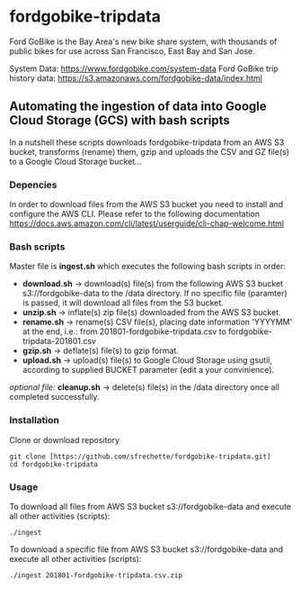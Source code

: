 # fordgobike-tripdata  

Ford GoBike is the Bay Area's new bike share system, with thousands of public bikes for use across San Francisco, East Bay and San Jose.

System Data: <https://www.fordgobike.com/system-data>
Ford GoBike trip history data: <https://s3.amazonaws.com/fordgobike-data/index.html>

## Automating the ingestion of data into Google Cloud Storage (GCS) with bash scripts

In a nutshell these scripts downloads fordgobike-tripdata from an AWS S3 bucket, transforms (rename) them, gzip and uploads the CSV and GZ file(s) to a Google Cloud Storage bucket...

### Depencies

In order to download files from the AWS S3 bucket you need to install and configure the AWS CLI. Please refer to the following documentation <https://docs.aws.amazon.com/cli/latest/userguide/cli-chap-welcome.html>

### Bash scripts

Master file is **ingest.sh** which executes the following bash scripts in order:

* **download.sh** -> download(s) file(s) from the following AWS S3 bucket s3://fordgobike-data to the /data directory. If no specific file (paramter) is passed, it will download all files from the S3 bucket.  
* **unzip.sh** -> inflate(s) zip file(s) downloaded from the AWS S3 bucket.  
* **rename.sh** -> rename(s) CSV file(s), placing date information 'YYYYMM' at the end, i.e.: from 201801-fordgobike-tripdata.csv to fordgobike-tripdata-201801.csv  
* **gzip.sh** -> deflate(s) file(s) to gzip format.  
* **upload.sh** -> upload(s) file(s) to Google Cloud Storage using gsutil, according to supplied BUCKET parameter (edit a your convinience).  

*optional file*: **cleanup.sh** -> delete(s) file(s) in the /data directory once all completed successfully.

### Installation

Clone or download repository

```shell
git clone [https://github.com/sfrechette/fordgobike-tripdata.git] 
cd fordgobike-tripdata
```

### Usage

To download all files from AWS S3 bucket s3://fordgobike-data and execute all other activities (scripts):

```shell
./ingest
```

To download a specific file from AWS S3 bucket s3://fordgobike-data and execute all other activities (scripts):

```shell
./ingest 201801-fordgobike-tripdata.csv.zip
```
